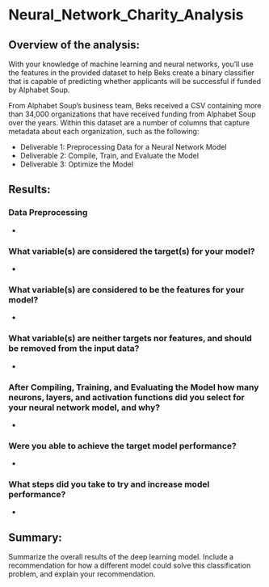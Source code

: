 # Neural_Network_Charity_Analysis

## Overview of the analysis: 

With your knowledge of machine learning and neural networks, you’ll use the features in the provided dataset to help Beks create a binary classifier that is capable of predicting whether applicants will be successful if funded by Alphabet Soup.

From Alphabet Soup’s business team, Beks received a CSV containing more than 34,000 organizations that have received funding from Alphabet Soup over the years. Within this dataset are a number of columns that capture metadata about each organization, such as the following:

- Deliverable 1: Preprocessing Data for a Neural Network Model
- Deliverable 2: Compile, Train, and Evaluate the Model
- Deliverable 3: Optimize the Model

## Results:

### Data Preprocessing
- 
### What variable(s) are considered the target(s) for your model?
- 

### What variable(s) are considered to be the features for your model?
-

### What variable(s) are neither targets nor features, and should be removed from the input data?
-

### After Compiling, Training, and Evaluating the Model how many neurons, layers, and activation functions did you select for your neural network model, and why?
-

### Were you able to achieve the target model performance?
-

### What steps did you take to try and increase model performance?
-

## Summary:
Summarize the overall results of the deep learning model. Include a recommendation for how a different model could solve this classification problem, and explain your recommendation.
